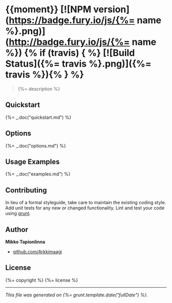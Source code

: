 # \{{moment}} [![NPM version](https://badge.fury.io/js/{%= name %}.png)](http://badge.fury.io/js/{%= name %}) {% if (travis) { %} [![Build Status]({%= travis %}.png)]({%= travis %}){% } %}

> {%= description %}

## Quickstart
{%= _.doc("quickstart.md") %}

## Options
{%= _.doc("options.md") %}

## Usage Examples
{%= _.doc("examples.md") %}

## Contributing
In lieu of a formal styleguide, take care to maintain the existing coding style. Add unit tests for any new or changed functionality. Lint and test your code using [grunt][].

## Author

**Mikko Tapionlinna**

+ [github.com/Arkkimaagi](https://github.com/Arkkimaagi)

## License
{%= copyright %}
{%= license %}

***

_This file was generated on {%= grunt.template.date("fullDate") %}._

[moment]: http://momentjs.com/docs/ "Moment.js"
[grunt]: http://gruntjs.com "Grunt.js"